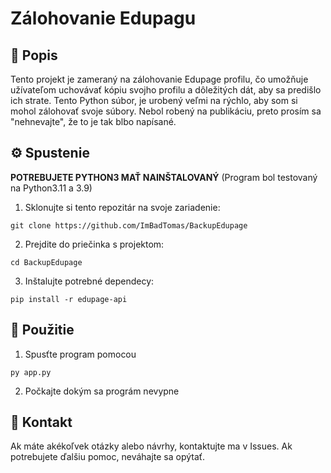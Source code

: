 # Zálohovanie Edupagu

## 📂 Popis

Tento projekt je zameraný na zálohovanie Edupage profilu, čo umožňuje užívateľom uchovávať kópiu svojho profilu a dôležitých dát, aby sa predišlo ich strate. 
Tento Python súbor, je urobený veľmi na rýchlo, aby som si mohol zálohovať svoje súbory. Nebol robený na publikáciu, preto prosím sa "nehnevajte", že to je tak blbo napísané.

## ⚙️ Spustenie

**POTREBUJETE PYTHON3 MAŤ NAINŠTALOVANÝ** (Program bol testovaný na Python3.11 a 3.9)

1. Sklonujte si tento repozitár na svoje zariadenie:
```
git clone https://github.com/ImBadTomas/BackupEdupage
```
2. Prejdite do priečinka s projektom:
```
cd BackupEdupage
```
3. Inštalujte potrebné dependecy:
```
pip install -r edupage-api
```

## 🚀 Použitie

1. Spusťte program  pomocou
```
py app.py
```
2. Počkajte dokým sa prográm nevypne

## 📧 Kontakt

Ak máte akékoľvek otázky alebo návrhy, kontaktujte ma v Issues.
Ak potrebujete ďalšiu pomoc, neváhajte sa opýtať.